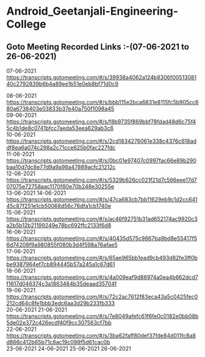 # Android_Geetanjali-Engineering-College

## Goto Meeting  Recorded Links :-(07-06-2021 to 26-06-2021)
07-06-2021
https://transcripts.gotomeeting.com/#/s/39938a4062a124b8306f0051308140c2792839b6b4a89ee1b51e0eb8bf71d0c9<br>

08-06-2021
https://transcripts.gotomeeting.com/#/s/bbb115e2bca6831e8115fc5b905cc680a6738403e03833b37e40a750f1098a45<br>
09-06-2021
https://transcripts.gotomeeting.com/#/s/f8b9735f869bbf78fdad48d6c75f45c4b1de8c0741bfcc7aeda53eea629ab3c6<br>
10-06-2021
https://transcripts.gotomeeting.com/#/s/2cd1834276061e338c4376c618addf8ea6a074c298a2c71cce625b0fac227fdc<br>
11-06-2021
https://transcripts.gotomeeting.com/#/s/0bc01e97407c0997fac66e89b290baa10d7dc8e77d9a9a98a47889acfc21212c<br>
12-06-2021
https://transcripts.gotomeeting.com/#/s/5329b626cc021f21d7c566eee17d707075e72758aac1170f80e70b248e30255e<br>
13-06-2021
14-06-2021
https://transcripts.gotomeeting.com/#/s/47ca683cb7bb11629eb9c1d2cc64145c87f251e1cb50068d56c76dfa1cb1740e<br>
15-06-2021
https://transcripts.gotomeeting.com/#/s/ac46f92751b31ad652174ac9920c3a2b5b12b21199249e78bc692ffc2133f6d8<br>
16-06-2021
https://transcripts.gotomeeting.com/#/s/40435d575c9867ba9bd8e55417f56d74208f9a980855f080b3d4f598a76afae5<br>
17-06-2021
https://transcripts.gotomeeting.com/#/s/65ae965bb1ead9cb493d82fe3ff0bbe9387964ef7cb894445b57a245a1c67d61<br>
18-06-2021
https://transcripts.gotomeeting.com/#/s/4a009eaf9d86974a0ea4b662dcd7f1617d046374c3a1863484b35deaad35704f<br>
19-06-2021
https://transcripts.gotomeeting.com/#/s/72c2ac7612f83eca43a5c0425fec0212cd64c8fe1bbb3edc6aa3d29b233fb333<br>
20-06-2021
21-06-2021
https://transcripts.gotomeeting.com/#/s/7e8049afefc61f6fe0c0182e0bb08b5de02e372c426ecdf40f9cc307563cf7bb<br>
22-06-2021
https://transcripts.gotomeeting.com/#/s/3ba62faff80def37fde84d011fc8a8d866c412b65b71c8ac19c098f5d61cac0b<br>
23-06-2021
24-06-2021
25-06-2021
26-06-2021


